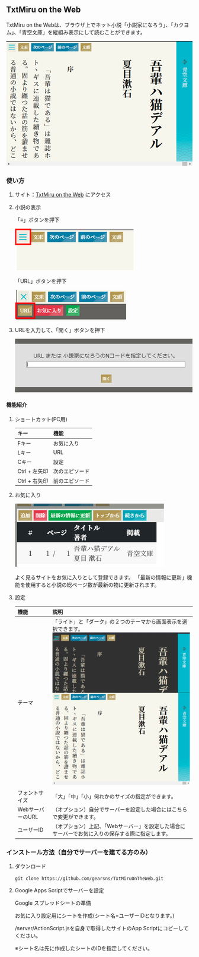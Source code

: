## TxtMiru on the Web

TxtMiru on the Webは、ブラウザ上でネット小説「小説家になろう」、「カクヨム」、「青空文庫」を縦組み表示にして読むことができます。

   ![](image/TxtMiru.png)


### 使い方

1. サイト：[TxtMiru on the Web](https://gearsns.github.io/TxtMiruOnTheWeb/index.html) にアクセス

2. 小説の表示

   「≡」ボタンを押下

   ![](image/TxtMiruMenu1.png)

   「URL」ボタンを押下

   ![](image/TxtMiruMenu2.png)

3. URLを入力して、「開く」ボタンを押下

   ![](image/TxtMiruUrl.png)

#### 機能紹介

1. ショートカット(PC用)

   |キー|機能|
   |--|--|
   |Fキー|お気に入り|
   |Lキー|URL|
   |Cキー|設定|
   |Ctrl + 左矢印|次のエピソード|
   |Ctrl + 右矢印|前のエピソード|

2. お気に入り

   ![](image/TxtMiruFavorite.png)

   よく見るサイトをお気に入りとして登録できます。
   「最新の情報に更新」機能を使用すると小説の総ページ数が最新の物に更新されます。

3. 設定

   | 機能 | 説明 |
   |--|--|
   |テーマ|「ライト」と「ダーク」の２つのテーマから画面表示を選択できます。<br>![](image/TxtMiruTheme.png)|
   |フォントサイズ|「大」「中」「小」何れかのサイズの指定ができます。|
   | WebサーバーのURL|（オプション）自分でサーバーを設定した場合にはこちらで変更ができます。|
   |ユーザーID|（オプション）上記、「Webサーバー」を設定した場合にサーバーでお気に入りの保存する際に指定します。|


### インストール方法（自分でサーバーを建てる方のみ）

1. ダウンロード

   `
git clone https://github.com/gearsns/TxtMiruOnTheWeb.git
`

2. Google Apps Scriptでサーバーを設定

   Google スプレッドシートの準備

   お気に入り設定用にシートを作成(シート名=ユーザーIDとなります。)

   /server/ActionScript.jsを自身で取得したサイトのApp Scriptにコピーしてください。

   ※シート名は先に作成したシートのIDを指定してください。



